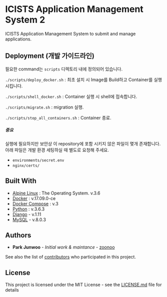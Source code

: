 # ICISTS Application Management System 2

ICISTS Application Management System to submit and manage applications.

## Deployment (개발 가이드라인)

필요한 command는 `scripts` 디렉토리 내에 정의되어 있습니다.

`./scripts/deploy_docker.sh`
: 최초 설치 시 Image를 Build하고 Container를 실행 시킵니다.

`./scripts/shell_docker.sh`
: Container 실행 시 shell에 접속합니다.

`./scripts/migrate.sh`
: migration 실행.

`./scripts/stop_all_containers.sh`
: Container 종료.

##### 중요
실행에 필요하지만 보안상 이 repository에 포함 시키지 않은 파일이 몇개 존재합니다. 아래 파일은 개발 환경 세팅하실 때 별도로 요청해 주세요.
 - `environments/secret.env`
 - `nginx/certs/`


## Built With
* [Alpine Linux](https://alpinelinux.org/) : The Operating System. v.3.6
* [Docker](https://www.docker.com/) : v.17.09.0-ce
* [Docker Compose](https://docs.docker.com/compose/) : v.3
* [Python](https://www.python.org/) : v.3.6.3
* [Django](https://docs.djangoproject.com/en/1.11/releases/1.11/) - v.1.11
* [MySQL](https://dev.mysql.com/doc/relnotes/mysql/8.0/en/news-8-0-3.html) - v.8.0.3

## Authors

* **Park Junwoo** - *Initial work & maintance* - [zoonoo](https://github.com/zoonoo)

See also the list of [contributors](https://github.com/icists/ams2/contributors) who participated in this project.

## License

This project is licensed under the MIT License - see the [LICENSE.md](LICENSE.md) file for details

